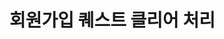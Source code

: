 #  회원가입 퀘스트 클리어 처리

<api-endpoint openapi-path="../../openapi/api-docs (1).json" method="POST" endpoint="/v1/teaser/validate/SIGNUP"/>